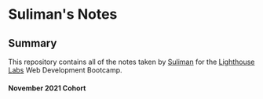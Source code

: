 # Suliman's Notes

## Summary

This repository contains all of the notes taken by [Suliman](https://github.com/hydrajin) for the [Lighthouse Labs](https://lighthouselabs.ca) Web Development Bootcamp. 

#### November 2021 Cohort